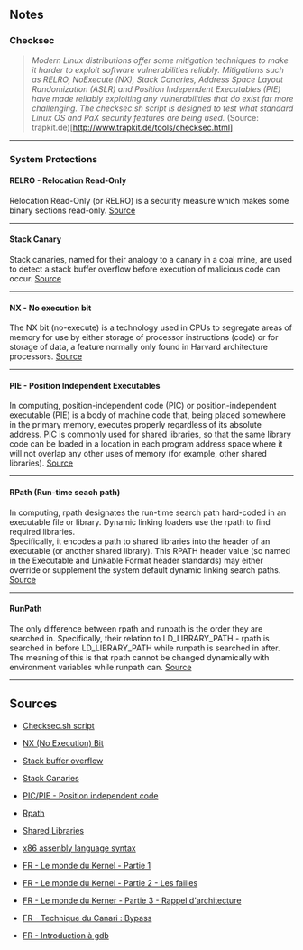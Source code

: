 ## Notes

### Checksec

> _Modern Linux distributions offer some mitigation techniques to make it harder to exploit software vulnerabilities reliably. Mitigations such as RELRO, NoExecute (NX), Stack Canaries, Address Space Layout Randomization (ASLR) and Position Independent Executables (PIE) have made reliably exploiting any vulnerabilities that do exist far more challenging. The checksec.sh script is designed to test what standard Linux OS and PaX security features are being used._ (Source: trapkit.de)[http://www.trapkit.de/tools/checksec.html]

---

### System Protections

#### **RELRO - Relocation Read-Only**

Relocation Read-Only (or RELRO) is a security measure which makes some binary sections read-only.
[Source](https://ctf101.org/binary-exploitation/relocation-read-only/)

---

#### **Stack Canary**

Stack canaries, named for their analogy to a canary in a coal mine, are used to detect a stack buffer overflow before execution of malicious code can occur.
[Source](https://en.wikipedia.org/wiki/Stack_buffer_overflow#Stack_canaries)

---

#### **NX - No execution bit**

The NX bit (no-execute) is a technology used in CPUs to segregate areas of memory for use by either storage of processor instructions (code) or for storage of data, a feature normally only found in Harvard architecture processors.
[Source](https://en.wikipedia.org/wiki/NX_Bit)

---

#### **PIE - Position Independent Executables**

In computing, position-independent code (PIC) or position-independent executable (PIE) is a body of machine code that, being placed somewhere in the primary memory, executes properly regardless of its absolute address. PIC is commonly used for shared libraries, so that the same library code can be loaded in a location in each program address space where it will not overlap any other uses of memory (for example, other shared libraries).
[Source](https://en.wikipedia.org/wiki/Position-independent_code)

---

#### **RPath (Run-time seach path)**

In computing, rpath designates the run-time search path hard-coded in an executable file or library. Dynamic linking loaders use the rpath to find required libraries.<br />Specifically, it encodes a path to shared libraries into the header of an executable (or another shared library). This RPATH header value (so named in the Executable and Linkable Format header standards) may either override or supplement the system default dynamic linking search paths.
[Source](https://en.wikipedia.org/wiki/Rpath)

---

#### **RunPath**

The only difference between rpath and runpath is the order they are searched in. Specifically, their relation to LD_LIBRARY_PATH - rpath is searched in before LD_LIBRARY_PATH while runpath is searched in after. The meaning of this is that rpath cannot be changed dynamically with environment variables while runpath can.
[Source](https://amir.rachum.com/blog/2016/09/17/shared-libraries/)

---

## Sources

- [Checksec.sh script](http://www.trapkit.de/tools/checksec.html)
- [NX (No Execution) Bit](https://en.wikipedia.org/wiki/NX_Bit)
- [Stack buffer overflow](https://en.wikipedia.org/wiki/Stack_buffer_overflow)
- [Stack Canaries](https://en.wikipedia.org/wiki/Stack_buffer_overflow#Stack_canaries)
- [PIC/PIE - Position independent code](https://en.wikipedia.org/wiki/Position-independent_code)
- [Rpath](https://en.wikipedia.org/wiki/Rpath)
- [Shared Libraries](https://amir.rachum.com/blog/2016/09/17/shared-libraries/)

- [x86 assenbly language syntax](https://en.wikipedia.org/wiki/X86_assembly_language#Syntax)

- [FR - Le monde du Kernel - Partie 1](https://beta.hackndo.com/le-monde-du-kernel/)
- [FR - Le monde du Kernel - Partie 2 - Les failles](https://beta.hackndo.com/les-failles-kernel/)
- [FR - Le monde du Kerner - Partie 3 - Rappel d'architecture](https://beta.hackndo.com/rappels-d-architecture/)
- [FR - Technique du Canari : Bypass](https://beta.hackndo.com/technique-du-canari-bypass/)
- [FR - Introduction à gdb](https://beta.hackndo.com/introduction-a-gdb/)
